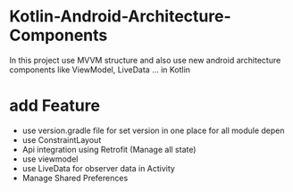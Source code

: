 # Kotlin-Android-Architecture-Components
In this project use MVVM structure and also use new android architecture components like ViewModel, LiveData ... in Kotlin

# add Feature 
  - use version.gradle file for set version in one place for all module depen
  - use ConstraintLayout
  - Api integration using Retrofit (Manage all state)
  - use viewmodel
  - use LiveData for observer data in Activity
  - Manage Shared Preferences
